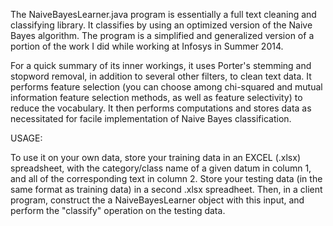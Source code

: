 The NaiveBayesLearner.java program is essentially a full text cleaning and classifying library.  It classifies by using an optimized version of the Naive Bayes algorithm. The program is a simplified and generalized version of a portion of the work I did while working at Infosys in Summer 2014.

For a quick summary of its inner workings, it uses Porter's stemming and stopword removal, in addition to several other filters, to clean text data. It performs feature selection (you can choose among chi-squared and mutual information feature selection methods, as well as feature selectivity) to reduce the vocabulary. It then performs computations and stores data as necessitated for facile implementation of Naive Bayes classification.

USAGE:

To use it on your own data, store your training data in an EXCEL (.xlsx) spreadsheet, with the category/class name of a given datum in column 1, and all of the corresponding text in column 2. Store your testing data (in the same format as training data) in a second .xlsx spreadheet. Then, in a client program, construct the a NaiveBayesLearner object with this input, and perform the "classify" operation on the testing data.

